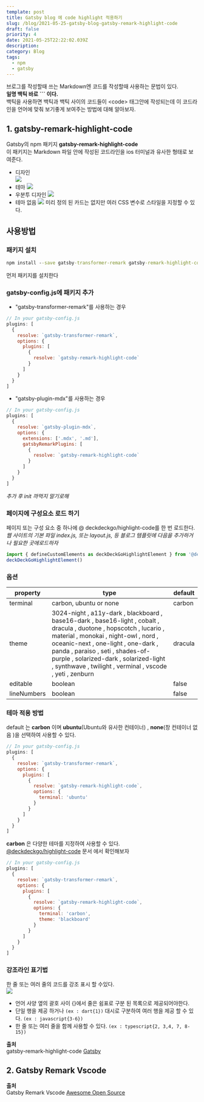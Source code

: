 ```yaml
---
template: post
title: Gatsby blog 에 code highlight 적용하기
slug: /blog/2021-05-25-gatsby-blog-gatsby-remark-highlight-code
draft: false
priority: 4
date: 2021-05-25T22:22:02.039Z
description:
category: Blog
tags:
  - npm
  - gatsby
---
```


브로그를 작성할때 쓰는 Markdown엔 코드를 작성할때 사용하는 문법이 있다.  
**일명 백틱 바로 &#96;&#96;&#96; 이다.**  
백틱을 사용하면 백틱과 백틱 사이의 코드들이 &#60;code&gt; 태그안에 작성되는데 이 코드라인을 언어에 맞춰 보기좋게 보여주는 방법에 대해 알아보자.

## 1. gatsby-remark-highlight-code

Gatsby의 npm 패키지 **gatsby-remark-highlight-code**  
이 패키지는 Markdown 파일 안에 작성된 코드라인을 ios 터미널과 유사한 형태로 보여준다.

- 디자인  
  ![](https://raw.githubusercontent.com/deckgo/gatsby-remark-highlight-code/master/static/screenshot-carbon.png)
- 테마
  ![](https://raw.githubusercontent.com/deckgo/gatsby-remark-highlight-code/master/static/screenshot-carbon-themes.png)
- 우분투 디자인
  ![](https://raw.githubusercontent.com/deckgo/gatsby-remark-highlight-code/master/static/screenshot-ubuntu.png)
- 테마 없음
  ![](https://raw.githubusercontent.com/deckgo/gatsby-remark-highlight-code/master/static/screenshot-none.png)
  미리 정의 된 카드는 없지만 여러 CSS 변수로 스타일을 지정할 수 있다.

## 사용방법

### **패키지 설치**

```cmd
npm install --save gatsby-transformer-remark gatsby-remark-highlight-code @deckdeckgo/highlight-code
```

먼저 패키지를 설치한다

### **gatsby-config.js에 패키지 추가**

- "gatsby-transformer-remark"를 사용하는 경우

```js
// In your gatsby-config.js
plugins: [
  {
    resolve: `gatsby-transformer-remark`,
    options: {
      plugins: [
        {
          resolve: `gatsby-remark-highlight-code`
        }
      ]
    }
  }
]
```

- "gatsby-plugin-mdx"를 사용하는 경우

```js
// In your gatsby-config.js
plugins: [
  {
    resolve: `gatsby-plugin-mdx`,
    options: {
      extensions: ['.mdx', '.md'],
      gatsbyRemarkPlugins: [
        {
          resolve: `gatsby-remark-highlight-code`
        }
      ]
    }
  }
]
```

_추가 후 init 까먹지 말기로해_

### **페이지에 구성요소 로드 하기**

페이지 또는 구성 요소 중 하나에 @ deckdeckgo/highlight-code를 한 번 로드한다.  
_웹 사이트의 기본 파일 index.js, 또는 layout.js, 등 블로그 템플릿에 다음을 추가하거나 필요한 곳에로드하자_

```js
import { defineCustomElements as deckDeckGoHighlightElement } from '@deckdeckgo/highlight-code/dist/loader'
deckDeckGoHighlightElement()
```

### **옵션**

| property    | type                                                                                                                                                                                                                                                                                                                                         | default |
| ----------- | -------------------------------------------------------------------------------------------------------------------------------------------------------------------------------------------------------------------------------------------------------------------------------------------------------------------------------------------- | ------- |
| terminal    | carbon, ubuntu or none                                                                                                                                                                                                                                                                                                                       | carbon  |
| theme       | 3024-night , a11y-dark , blackboard , base16-dark , base16-light , cobalt , dracula , duotone , hopscotch , lucario , material , monokai , night-owl , nord , oceanic-next , one-light , one-dark , panda , paraiso , seti , shades-of-purple , solarized-dark , solarized-light , synthwave , twilight , verminal , vscode , yeti , zenburn | dracula |
| editable    | boolean                                                                                                                                                                                                                                                                                                                                      | false   |
| lineNumbers | boolean                                                                                                                                                                                                                                                                                                                                      | false   |

### **테마 적용 방법**

default 는 **carbon** 이며 **ubuntu**(Ubuntu와 유사한 컨테이너) , **none**(창 컨테이너 없음 )을 선택하여 사용할 수 있다.

```js
// In your gatsby-config.js
plugins: [
  {
    resolve: `gatsby-transformer-remark`,
    options: {
      plugins: [
        {
          resolve: `gatsby-remark-highlight-code`,
          options: {
            terminal: 'ubuntu'
          }
        }
      ]
    }
  }
]
```

**carbon** 은 다양한 테마를 지정하여 사용할 수 있다.  
[@deckdeckgo/highlight-code](https://docs.deckdeckgo.com/?path=/story/components-highlight-code--highlight-code) 문서 에서 확인해보자

```js
// In your gatsby-config.js
plugins: [
  {
    resolve: `gatsby-transformer-remark`,
    options: {
      plugins: [
        {
          resolve: `gatsby-remark-highlight-code`,
          options: {
            terminal: 'carbon',
            theme: 'blackboard'
          }
        }
      ]
    }
  }
]
```

### **강조라인 표기법**

한 줄 또는 여러 줄의 코드를 강조 표시 할 수있다.  
![](https://raw.githubusercontent.com/deckgo/gatsby-remark-highlight-code/master/static/highlight-lines.gif)

- 언어 사양 옆의 괄호 사이 {}에서 줄은 쉼표로 구분 된 목록으로 제공되어야한다.
- 단일 행을 제공 하거나 `(ex : dart{1})` 대시로 구분하여 여러 행을 제공 할 수 있다. `(ex : javascript{3-6})`
- 한 줄 또는 여러 줄을 함께 사용할 수 있다. `(ex : typescript{2, 3,4, 7, 8-15})`

**출처**  
gatsby-remark-highlight-code [Gatsby](https://www.gatsbyjs.com/plugins/gatsby-remark-highlight-code/)

## 2. Gatsby Remark Vscode

**출처**  
Gatsby Remark Vscode [Awesome Open Source](https://awesomeopensource.com/project/andrewbranch/gatsby-remark-vscode#multi-theme-support)
